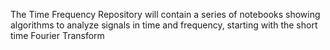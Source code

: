 The Time Frequency Repository will contain a series of notebooks showing algorithms to analyze signals in time and frequency, starting with the short time Fourier Transform
